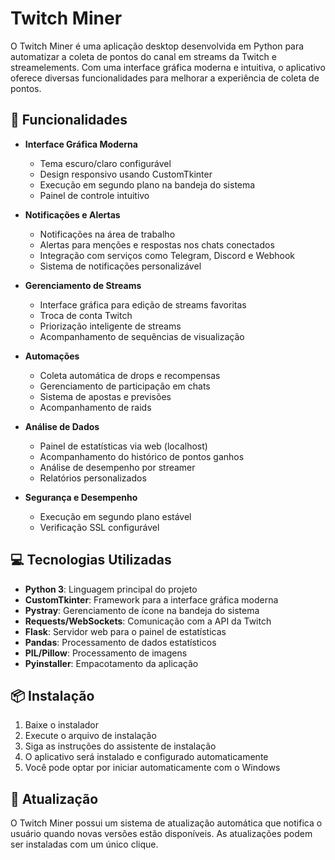 # Twitch Miner

O Twitch Miner é uma aplicação desktop desenvolvida em Python para automatizar a coleta de pontos do canal em streams da Twitch e streamelements. Com uma interface gráfica moderna e intuitiva, o aplicativo oferece diversas funcionalidades para melhorar a experiência de coleta de pontos.

## 🚀 Funcionalidades

- **Interface Gráfica Moderna**

  - Tema escuro/claro configurável
  - Design responsivo usando CustomTkinter
  - Execução em segundo plano na bandeja do sistema
  - Painel de controle intuitivo

- **Notificações e Alertas**

  - Notificações na área de trabalho
  - Alertas para menções e respostas nos chats conectados
  - Integração com serviços como Telegram, Discord e Webhook
  - Sistema de notificações personalizável

- **Gerenciamento de Streams**

  - Interface gráfica para edição de streams favoritas
  - Troca de conta Twitch
  - Priorização inteligente de streams
  - Acompanhamento de sequências de visualização

- **Automações**

  - Coleta automática de drops e recompensas
  - Gerenciamento de participação em chats
  - Sistema de apostas e previsões
  - Acompanhamento de raids

- **Análise de Dados**

  - Painel de estatísticas via web (localhost)
  - Acompanhamento do histórico de pontos ganhos
  - Análise de desempenho por streamer
  - Relatórios personalizados

- **Segurança e Desempenho**
  - Execução em segundo plano estável
  - Verificação SSL configurável

## 💻 Tecnologias Utilizadas

- **Python 3**: Linguagem principal do projeto
- **CustomTkinter**: Framework para a interface gráfica moderna
- **Pystray**: Gerenciamento de ícone na bandeja do sistema
- **Requests/WebSockets**: Comunicação com a API da Twitch
- **Flask**: Servidor web para o painel de estatísticas
- **Pandas**: Processamento de dados estatísticos
- **PIL/Pillow**: Processamento de imagens
- **Pyinstaller**: Empacotamento da aplicação

## 📦 Instalação

1. Baixe o instalador
2. Execute o arquivo de instalação
3. Siga as instruções do assistente de instalação
4. O aplicativo será instalado e configurado automaticamente
5. Você pode optar por iniciar automaticamente com o Windows

## 🔄 Atualização

O Twitch Miner possui um sistema de atualização automática que notifica o usuário quando novas versões estão disponíveis. As atualizações podem ser instaladas com um único clique.
